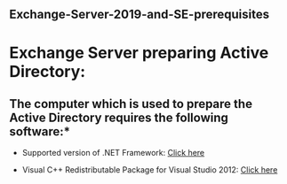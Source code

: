## Exchange-Server-2019-and-SE-prerequisites

# Exchange Server preparing Active Directory:
  ## The computer which is used to prepare the Active Directory requires the following software:*
 * Supported version of .NET Framework: <a href="https://learn.microsoft.com/en-us/exchange/plan-and-deploy/supportability-matrix#net-framework" target="_blank">Click here</a>

 * Visual C++ Redistributable Package for Visual Studio 2012: <a href="https://www.microsoft.com/download/details.aspx?id=30679">Click here</a>



  
